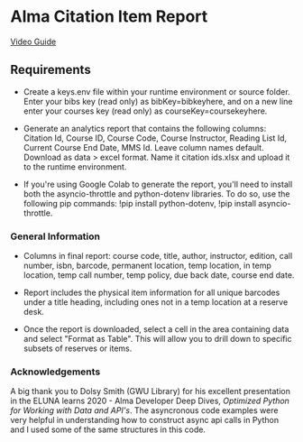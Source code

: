# Alma Citation Item Report

[Video Guide](https://youtu.be/9e6h1qcpxas)

## Requirements
- Create a keys.env file within your runtime environment or source folder. Enter your bibs key (read only) as bibKey=bibkeyhere, and on a new line enter your courses key (read only) as courseKey=coursekeyhere.

- Generate an analytics report that contains the following columns: Citation Id, Course ID, Course Code, Course Instructor, Reading List Id, Current Course End Date, MMS Id. Leave column names default. Download as data > excel format. Name it citation ids.xlsx and upload it to the runtime environment.

- If you're using Google Colab to generate the report, you'll need to install both the asyncio-throttle and python-dotenv libraries. To do so, use the following pip commands: !pip install python-dotenv, !pip install asyncio-throttle.

### General Information

- Columns in final report: course code, title, author, instructor, edition, call number, isbn, barcode, permanent location, temp location, in temp location, temp call number, temp policy, due back date, course end date.

- Report includes the physical item information for all unique barcodes under a title heading, including ones not in a temp location at a reserve desk.

- Once the report is downloaded, select a cell in the area containing data and select "Format as Table". This will allow you to drill down to specific subsets of reserves or items.

### Acknowledgements

A big thank you to Dolsy Smith (GWU Library) for his excellent presentation in the ELUNA learns 2020 - Alma Developer Deep Dives, *Optimized Python for Working with Data and API's*. The asyncronous code examples were very helpful in understanding how to construct async api calls in Python and I used some of the same structures in this code.
